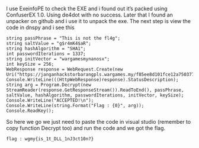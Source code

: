 I use ExeinfoPE to check the EXE and i found out it’s packed using ConfuserEX 1.0. Using de4dot with no success. Later that I found an unpacker on github and i use it to unpack the exe.
The next step is view the code in dnspy and i see this

```
string passPhrase = "This is not the fl4g";
string saltValue = "g$r4mK4$aR";
string hashAlgorithm = "SHA1";
int passwordIterations = 1337;
string initVector = "wargamesmynanosx";
int keySize = 256;
WebResponse response = WebRequest.Create(new Uri("https://janganhackstorbarangpls.wargames.my/f85ee8d101fce12a750377804bfe76be6b8753b225a72e73b0167200")).GetResponse();
Console.WriteLine(((HttpWebResponse)response).StatusDescription);
string arg = Program.Decrypt(new StreamReader(response.GetResponseStream()).ReadToEnd(), passPhrase, saltValue, hashAlgorithm, passwordIterations, initVector, keySize);
Console.WriteLine("ACCEPTED!\n");
Console.WriteLine(string.Format("Flag : {0}", arg));
Console.ReadKey();
```

So here we go we just need to paste the code in visual studio (remember to copy function Decrypt too) and run the code and we got the flag.


```
flag : wgmy{is_1t_DLL_1nJ3ct10n?}
```
